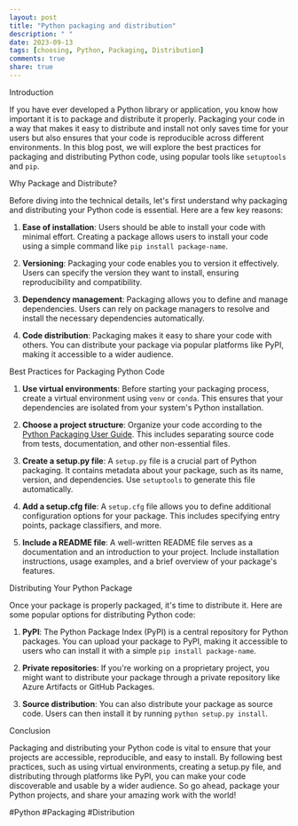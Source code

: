 ```yaml
---
layout: post
title: "Python packaging and distribution"
description: " "
date: 2023-09-13
tags: [choosing, Python, Packaging, Distribution]
comments: true
share: true
---
```


Introduction

If you have ever developed a Python library or application, you know how important it is to package and distribute it properly. Packaging your code in a way that makes it easy to distribute and install not only saves time for your users but also ensures that your code is reproducible across different environments. In this blog post, we will explore the best practices for packaging and distributing Python code, using popular tools like `setuptools` and `pip`.

Why Package and Distribute?

Before diving into the technical details, let's first understand why packaging and distributing your Python code is essential. Here are a few key reasons:

1. **Ease of installation**: Users should be able to install your code with minimal effort. Creating a package allows users to install your code using a simple command like `pip install package-name`.

2. **Versioning**: Packaging your code enables you to version it effectively. Users can specify the version they want to install, ensuring reproducibility and compatibility.

3. **Dependency management**: Packaging allows you to define and manage dependencies. Users can rely on package managers to resolve and install the necessary dependencies automatically.

4. **Code distribution**: Packaging makes it easy to share your code with others. You can distribute your package via popular platforms like PyPI, making it accessible to a wider audience.

Best Practices for Packaging Python Code

1. **Use virtual environments**: Before starting your packaging process, create a virtual environment using `venv` or `conda`. This ensures that your dependencies are isolated from your system's Python installation.

2. **Choose a project structure**: Organize your code according to the [Python Packaging User Guide](https://packaging.python.org/guides/distributing-packages-using-setuptools/#choosing-a-project-structure). This includes separating source code from tests, documentation, and other non-essential files.

3. **Create a setup.py file**: A `setup.py` file is a crucial part of Python packaging. It contains metadata about your package, such as its name, version, and dependencies. Use `setuptools` to generate this file automatically.

4. **Add a setup.cfg file**: A `setup.cfg` file allows you to define additional configuration options for your package. This includes specifying entry points, package classifiers, and more.

5. **Include a README file**: A well-written README file serves as a documentation and an introduction to your project. Include installation instructions, usage examples, and a brief overview of your package's features.

Distributing Your Python Package

Once your package is properly packaged, it's time to distribute it. Here are some popular options for distributing Python code:

1. **PyPI**: The Python Package Index (PyPI) is a central repository for Python packages. You can upload your package to PyPI, making it accessible to users who can install it with a simple `pip install package-name`.

2. **Private repositories**: If you're working on a proprietary project, you might want to distribute your package through a private repository like Azure Artifacts or GitHub Packages.

3. **Source distribution**: You can also distribute your package as source code. Users can then install it by running `python setup.py install`.

Conclusion

Packaging and distributing your Python code is vital to ensure that your projects are accessible, reproducible, and easy to install. By following best practices, such as using virtual environments, creating a setup.py file, and distributing through platforms like PyPI, you can make your code discoverable and usable by a wider audience. So go ahead, package your Python projects, and share your amazing work with the world!

#Python #Packaging #Distribution